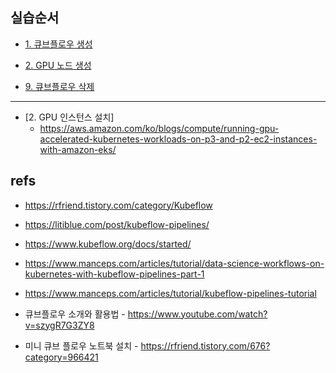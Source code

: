 ## 실습순서 ##


* [1. 큐브플로우 생성](https://github.com/gnosia93/kubeflow-on-aws/blob/main/install.md)

* [2. GPU 노드 생성](https://github.com/gnosia93/kubeflow-on-aws/blob/main/install-gpu.md)




* [9. 큐브플로우 삭제](https://github.com/gnosia93/kubeflow-on-aws/blob/main/delete.md)


-----------
* [2. GPU 인스턴스 설치]
  - https://aws.amazon.com/ko/blogs/compute/running-gpu-accelerated-kubernetes-workloads-on-p3-and-p2-ec2-instances-with-amazon-eks/
  
## refs ##

* https://rfriend.tistory.com/category/Kubeflow
* https://litiblue.com/post/kubeflow-pipelines/



* https://www.kubeflow.org/docs/started/
* https://www.manceps.com/articles/tutorial/data-science-workflows-on-kubernetes-with-kubeflow-pipelines-part-1
* https://www.manceps.com/articles/tutorial/kubeflow-pipelines-tutorial
* 큐브플로우 소개와 활용법 - https://www.youtube.com/watch?v=szygR7G3ZY8
* 미니 큐브 플로우 노트북 설치 - https://rfriend.tistory.com/676?category=966421
